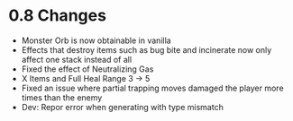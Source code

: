 # 0.8 Changes #

* Monster Orb is now obtainable in vanilla
* Effects that destroy items such as bug bite and incinerate now only affect one stack instead of all
* Fixed the effect of Neutralizing Gas
* X Items and Full Heal Range 3 -> 5
* Fixed an issue where partial trapping moves damaged the player more times than the enemy
* Dev: Repor error when generating with type mismatch